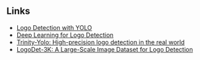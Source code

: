 ## Links

- [Logo Detection with YOLO](https://github.com/tadowney/logo_detection)
- [Deep Learning for Logo Detection](https://arxiv.org/pdf/2210.04399)
- [Trinity-Yolo: High-precision logo detection in the real world](https://www.researchgate.net/publication/370096932_Trinity-Yolo_High-precision_logo_detection_in_the_real_world)
- [LogoDet-3K: A Large-Scale Image Dataset for Logo Detection](https://paperswithcode.com/paper/logodet-3k-a-large-scale-image-dataset-for)